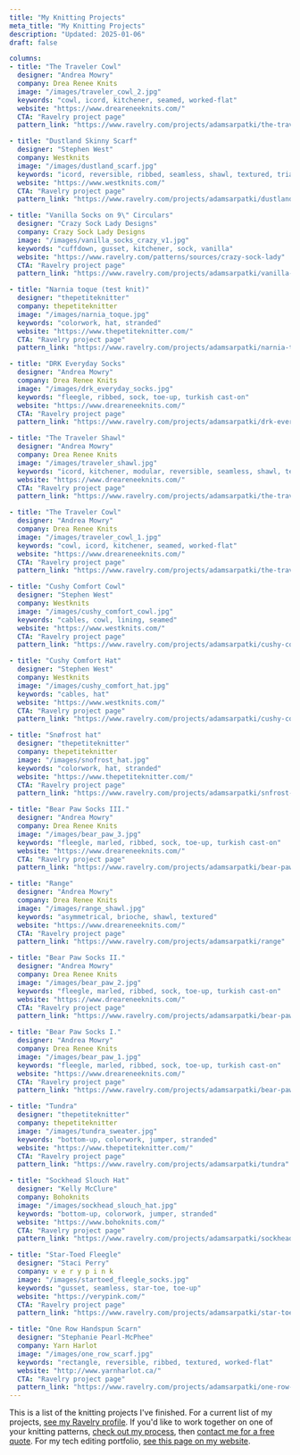 ```yaml
---
title: "My Knitting Projects"
meta_title: "My Knitting Projects"
description: "Updated: 2025-01-06"
draft: false

columns:
- title: "The Traveler Cowl"
  designer: "Andrea Mowry"
  company: Drea Renee Knits
  image: "/images/traveler_cowl_2.jpg"
  keywords: "cowl, icord, kitchener, seamed, worked-flat"
  website: "https://www.dreareneeknits.com/"
  CTA: "Ravelry project page"
  pattern_link: "https://www.ravelry.com/projects/adamsarpatki/the-traveler-cowl-2"

- title: "Dustland Skinny Scarf"
  designer: "Stephen West"
  company: Westknits
  image: "/images/dustland_scarf.jpg"
  keywords: "icord, reversible, ribbed, seamless, shawl, textured, triangle"
  website: "https://www.westknits.com/"
  CTA: "Ravelry project page"
  pattern_link: "https://www.ravelry.com/projects/adamsarpatki/dustland-skinny-scarf"

- title: "Vanilla Socks on 9\" Circulars"
  designer: "Crazy Sock Lady Designs"
  company: Crazy Sock Lady Designs
  image: "/images/vanilla_socks_crazy_v1.jpg"
  keywords: "cuffdown, gusset, kitchener, sock, vanilla"
  website: "https://www.ravelry.com/patterns/sources/crazy-sock-lady"
  CTA: "Ravelry project page"
  pattern_link: "https://www.ravelry.com/projects/adamsarpatki/vanilla-socks-on-9-circulars-2"

- title: "Narnia toque (test knit)"
  designer: "thepetiteknitter"
  company: thepetiteknitter
  image: "/images/narnia_toque.jpg"
  keywords: "colorwork, hat, stranded"
  website: "https://www.thepetiteknitter.com/"
  CTA: "Ravelry project page"
  pattern_link: "https://www.ravelry.com/projects/adamsarpatki/narnia-toque"

- title: "DRK Everyday Socks"
  designer: "Andrea Mowry"
  company: Drea Renee Knits
  image: "/images/drk_everyday_socks.jpg"
  keywords: "fleegle, ribbed, sock, toe-up, turkish cast-on"
  website: "https://www.dreareneeknits.com/"
  CTA: "Ravelry project page"
  pattern_link: "https://www.ravelry.com/projects/adamsarpatki/drk-everyday-socks"

- title: "The Traveler Shawl"
  designer: "Andrea Mowry"
  company: Drea Renee Knits
  image: "/images/traveler_shawl.jpg"
  keywords: "icord, kitchener, modular, reversible, seamless, shawl, textured"
  website: "https://www.dreareneeknits.com/"
  CTA: "Ravelry project page"
  pattern_link: "https://www.ravelry.com/projects/adamsarpatki/the-traveler-shawl"

- title: "The Traveler Cowl"
  designer: "Andrea Mowry"
  company: Drea Renee Knits
  image: "/images/traveler_cowl_1.jpg"
  keywords: "cowl, icord, kitchener, seamed, worked-flat"
  website: "https://www.dreareneeknits.com/"
  CTA: "Ravelry project page"
  pattern_link: "https://www.ravelry.com/projects/adamsarpatki/the-traveler-cowl"

- title: "Cushy Comfort Cowl"
  designer: "Stephen West"
  company: Westknits
  image: "/images/cushy_comfort_cowl.jpg"
  keywords: "cables, cowl, lining, seamed"
  website: "https://www.westknits.com/"
  CTA: "Ravelry project page"
  pattern_link: "https://www.ravelry.com/projects/adamsarpatki/cushy-comfort-cowl"

- title: "Cushy Comfort Hat"
  designer: "Stephen West"
  company: Westknits
  image: "/images/cushy_comfort_hat.jpg"
  keywords: "cables, hat"
  website: "https://www.westknits.com/"
  CTA: "Ravelry project page"
  pattern_link: "https://www.ravelry.com/projects/adamsarpatki/cushy-comfort-hat"

- title: "Snøfrost hat"
  designer: "thepetiteknitter"
  company: thepetiteknitter
  image: "/images/snofrost_hat.jpg"
  keywords: "colorwork, hat, stranded"
  website: "https://www.thepetiteknitter.com/"
  CTA: "Ravelry project page"
  pattern_link: "https://www.ravelry.com/projects/adamsarpatki/snfrost-hat"

- title: "Bear Paw Socks III."
  designer: "Andrea Mowry"
  company: Drea Renee Knits
  image: "/images/bear_paw_3.jpg"
  keywords: "fleegle, marled, ribbed, sock, toe-up, turkish cast-on"
  website: "https://www.dreareneeknits.com/"
  CTA: "Ravelry project page"
  pattern_link: "https://www.ravelry.com/projects/adamsarpatki/bear-paw-socks-9"

- title: "Range"
  designer: "Andrea Mowry"
  company: Drea Renee Knits
  image: "/images/range_shawl.jpg"
  keywords: "asymmetrical, brioche, shawl, textured"
  website: "https://www.dreareneeknits.com/"
  CTA: "Ravelry project page"
  pattern_link: "https://www.ravelry.com/projects/adamsarpatki/range"

- title: "Bear Paw Socks II."
  designer: "Andrea Mowry"
  company: Drea Renee Knits
  image: "/images/bear_paw_2.jpg"
  keywords: "fleegle, marled, ribbed, sock, toe-up, turkish cast-on"
  website: "https://www.dreareneeknits.com/"
  CTA: "Ravelry project page"
  pattern_link: "https://www.ravelry.com/projects/adamsarpatki/bear-paw-socks-8"

- title: "Bear Paw Socks I."
  designer: "Andrea Mowry"
  company: Drea Renee Knits
  image: "/images/bear_paw_1.jpg"
  keywords: "fleegle, marled, ribbed, sock, toe-up, turkish cast-on"
  website: "https://www.dreareneeknits.com/"
  CTA: "Ravelry project page"
  pattern_link: "https://www.ravelry.com/projects/adamsarpatki/bear-paw-socks"

- title: "Tundra"
  designer: "thepetiteknitter"
  company: thepetiteknitter
  image: "/images/tundra_sweater.jpg"
  keywords: "bottom-up, colorwork, jumper, stranded"
  website: "https://www.thepetiteknitter.com/"
  CTA: "Ravelry project page"
  pattern_link: "https://www.ravelry.com/projects/adamsarpatki/tundra"

- title: "Sockhead Slouch Hat"
  designer: "Kelly McClure"
  company: Bohoknits
  image: "/images/sockhead_slouch_hat.jpg"
  keywords: "bottom-up, colorwork, jumper, stranded"
  website: "https://www.bohoknits.com/"
  CTA: "Ravelry project page"
  pattern_link: "https://www.ravelry.com/projects/adamsarpatki/sockhead-slouch-hat"

- title: "Star-Toed Fleegle"
  designer: "Staci Perry"
  company: v e r y p i n k
  image: "/images/startoed_fleegle_socks.jpg"
  keywords: "gusset, seamless, star-toe, toe-up"
  website: "https://verypink.com/"
  CTA: "Ravelry project page"
  pattern_link: "https://www.ravelry.com/projects/adamsarpatki/star-toed-fleegle"

- title: "One Row Handspun Scarn"
  designer: "Stephanie Pearl-McPhee"
  company: Yarn Harlot
  image: "/images/one_row_scarf.jpg"
  keywords: "rectangle, reversible, ribbed, textured, worked-flat"
  website: "http://www.yarnharlot.ca/"
  CTA: "Ravelry project page"
  pattern_link: "https://www.ravelry.com/projects/adamsarpatki/one-row-handspun-scarf"
---
```


This is a list of the knitting projects I've finished. For a current list of my projects, [see my Ravelry profile](https://www.ravelry.com/people/adamsarpatki). If you'd like to work together on one of your knitting patterns, [check out my process](/technical-editing/), then [contact me for a free quote](/contact/). For my tech editing portfolio, [see this page on my website](/te-portfolio/).
